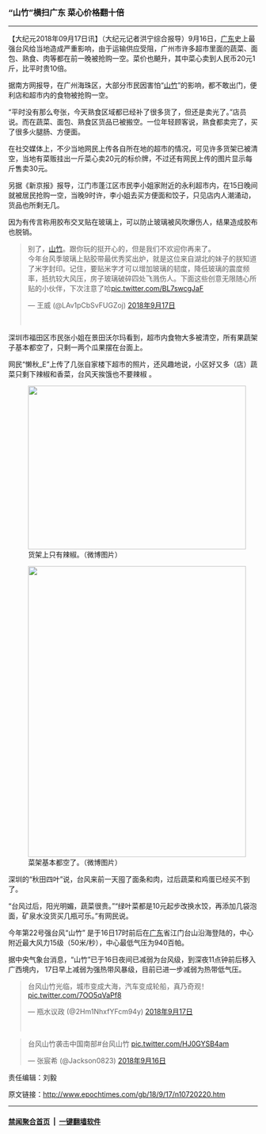 ### “山竹”横扫广东 菜心价格翻十倍
------------------------

<p>【大纪元2018年09月17日讯】（大纪元记者洪宁综合报导）9月16日，<a href="http://www.epochtimes.com/gb/tag/%E5%B9%BF%E4%B8%9C.html">广东</a>史上最强台风给当地造成严重影响，由于运输供应受阻，广州市许多超市里面的蔬菜、面包、熟食、肉等都在前一晚被抢购一空。菜价也飇升，其中菜心卖到人民币20元1斤，比平时贵10倍。</p>
<p>据南方网报导，在广州海珠区，大部分市民因害怕“<a href="http://www.epochtimes.com/gb/tag/%E5%B1%B1%E7%AB%B9.html">山竹</a>”的影响，都不敢出门，便利店和超市内的食物被抢购一空。</p>
<p>“平时没有那么夸张，今天熟食区域都已经补了很多货了，但还是卖光了。”店员说。而在蔬菜、面包、熟食区货品已被搬空。一位年轻顾客说，熟食都卖完了，买了很多火腿肠、方便面。</p>
<p>在社交媒体上，不少当地网民上传各自所在地的超市的情况，可见许多货架已被清空，当地有菜贩挂出一斤菜心卖20元的标价牌，不过还有网民上传的图片显示每斤售卖30元。</p>
<p>另据《新京报》报导，江门市蓬江区市民李小姐家附近的永利超市内，在15日晚间就被居民抢购一空，当晚9时许，李小姐去买方便面和饺子，只见店内人潮涌动，货品也所剩无几。</p>
<p>因为有传言称用胶布交叉贴在玻璃上，可以防止玻璃被风吹爆伤人，结果造成胶布也脱销。</p>
</p>
<blockquote class="twitter-tweet" data-lang="zh-tw">
<p dir="ltr" lang="zh">别了，<a href="http://www.epochtimes.com/gb/tag/%E5%B1%B1%E7%AB%B9.html">山竹</a>。跟你玩的挺开心的，但是我们不欢迎你再来了。<br />
今年台风季玻璃上贴胶带最优秀奖出炉，就是这位来自湖北的妹子的朕知道了米字封印。记住，要贴米字才可以增加玻璃的韧度，降低玻璃的震度频率，抵抗较大风压，房子玻璃破碎四处飞溅伤人。下面这些创意无限随心所贴的小伙伴，下次注意了哈<a href="https://t.co/BL7swcgJaF">pic.twitter.com/BL7swcgJaF</a></p>
<p>— 王威 (@LAv1pCbSvFUGZoj) <a href="https://twitter.com/LAv1pCbSvFUGZoj/status/1041492129560682497?ref_src=twsrc%5Etfw">2018年9月17日</a></p>
<p><script async src="https://platform.twitter.com/widgets.js" charset="utf-8"></script>
<p>&nbsp;</p></blockquote>
<p>深圳市福田区市民张小姐在景田沃尔玛看到，超市内食物大多被清空，所有果蔬架子基本都空了，只剩一两个瓜果摆在台面上。</p>
<p>网民“懒秋_E”上传了几张自家楼下超市的照片，还风趣地说，小区好又多（店）蔬菜只剩下辣椒和香菜，台风天挨饿也不要辣椒 。</p>
<figure id="attachment_10720574" style="width: 440px" class="wp-caption aligncenter"><a href="http://i.epochtimes.com/assets/uploads/2018/09/888-2.jpg"><img class="wp-image-10720574 size-full" src="http://i.epochtimes.com/assets/uploads/2018/09/888-2.jpg" alt="" width="440" height="330" /></a><figcaption class="wp-caption-text">货架上只有辣椒。（微博图片）</figcaption></figure>
<figure id="attachment_10720428" style="width: 440px" class="wp-caption aligncenter"><a href="http://i.epochtimes.com/assets/uploads/2018/09/999.jpg"><img class="wp-image-10720428" src="http://i.epochtimes.com/assets/uploads/2018/09/999.jpg" alt="" width="440" height="587" /></a><figcaption class="wp-caption-text">菜架基本都空了。（微博图片）</figcaption></figure>
<p>深圳的“秋田四叶”说，台风来前一天囤了面条和肉，过后蔬菜和鸡蛋已经买不到了。</p>
<p>“台风过后，阳光明媚，蔬菜很贵。”“绿叶菜都是10元起步改换水饺，再添加几袋泡面，矿泉水没货买几瓶可乐。”有网民说。</p>
<p>今年第22号强台风“山竹” 是于16日17时前后在<a href="http://www.epochtimes.com/gb/tag/%E5%B9%BF%E4%B8%9C.html">广东</a>省江门台山沿海登陆的，中心附近最大风力15级（50米/秒），中心最低气压为940百帕。</p>
<p>据中央气象台消息，“山竹”已于16日夜间已减弱为台风级，到深夜11点钟前后移入广西境内， 17日早上减弱为强热带风暴级，目前已进一步减弱为热带低气压。</p>
</p>
<blockquote class="twitter-tweet" data-lang="zh-tw">
<p dir="ltr" lang="zh">台风山竹光临，城市变成大海，汽车变成轮船，真乃奇观！ <a href="https://t.co/7OO5qVaPf8">pic.twitter.com/7OO5qVaPf8</a></p>
<p>— 瓶水议政 (@2Hm1NhxfYFcm94y) <a href="https://twitter.com/2Hm1NhxfYFcm94y/status/1041515070096732161?ref_src=twsrc%5Etfw">2018年9月17日</a></p>
<p><script async src="https://platform.twitter.com/widgets.js" charset="utf-8"></script>
<p>&nbsp;</p></blockquote>
</p>
<blockquote class="twitter-tweet" data-lang="zh-tw">
<p dir="ltr" lang="zh">台风山竹袭击中国南部#台风山竹 <a href="https://t.co/HJ0GYSB4am">pic.twitter.com/HJ0GYSB4am</a></p>
<p>— 张宸希 (@Jackson0823) <a href="https://twitter.com/Jackson0823/status/1041167813602205696?ref_src=twsrc%5Etfw">2018年9月16日</a></p></blockquote>
<p><script async src="https://platform.twitter.com/widgets.js" charset="utf-8"></script>
<p>责任编辑：刘毅</p>

原文链接：http://www.epochtimes.com/gb/18/9/17/n10720220.htm


------------------------
#### [禁闻聚合首页](https://github.com/gfw-breaker/banned-news/blob/master/README.md) &nbsp;|&nbsp;  [一键翻墙软件](https://github.com/gfw-breaker/nogfw/blob/master/README.md)
